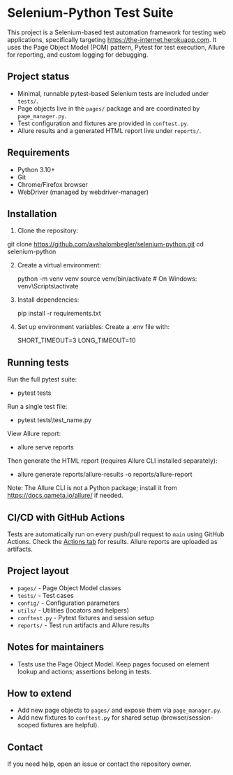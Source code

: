 
# Selenium-Python Test Suite

This project is a Selenium-based test automation framework for testing web applications, specifically targeting https://the-internet.herokuapp.com.
It uses the Page Object Model (POM) pattern, Pytest for test execution, Allure for reporting, and custom logging for debugging.

## Project status

- Minimal, runnable pytest-based Selenium tests are included under `tests/`.
- Page objects live in the `pages/` package and are coordinated by `page_manager.py`.
- Test configuration and fixtures are provided in `conftest.py`.
- Allure results and a generated HTML report live under `reports/`.

## Requirements

- Python 3.10+
- Git
- Chrome/Firefox browser
- WebDriver (managed by webdriver-manager)

## Installation

1. Clone the repository:

git clone https://github.com/avshalombegler/selenium-python.git
cd selenium-python

2. Create a virtual environment:

    python -m venv venv
    source venv/bin/activate  # On Windows: venv\Scripts\activate

3. Install dependencies:

    pip install -r requirements.txt

4. Set up environment variables: Create a .env file with:

    SHORT_TIMEOUT=3
    LONG_TIMEOUT=10

## Running tests

Run the full pytest suite:
- pytest tests

Run a single test file:
- pytest tests\test_name.py

View Allure report:
- allure serve reports

Then generate the HTML report (requires Allure CLI installed separately):
- allure generate reports/allure-results -o reports/allure-report

Note: The Allure CLI is not a Python package; install it from https://docs.qameta.io/allure/ if needed.

## CI/CD with GitHub Actions
Tests are automatically run on every push/pull request to `main` using GitHub Actions. Check the [Actions tab](https://github.com/avshalombegler/selenium-python/actions) for results. Allure reports are uploaded as artifacts.

## Project layout

- `pages/` - Page Object Model classes
- `tests/` - Test cases
- `config/` - Configuration parameters
- `utils/` - Utilities (locators and helpers)
- `conftest.py` - Pytest fixtures and session setup
- `reports/` - Test run artifacts and Allure results

## Notes for maintainers

- Tests use the Page Object Model. Keep pages focused on element lookup and actions; assertions belong in tests.

## How to extend

- Add new page objects to `pages/` and expose them via `page_manager.py`.
- Add new fixtures to `conftest.py` for shared setup (browser/session-scoped fixtures are helpful).

## Contact

If you need help, open an issue or contact the repository owner.
